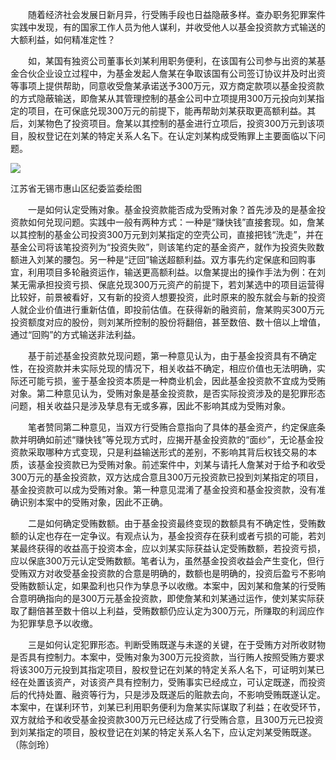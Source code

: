 　　随着经济社会发展日新月异，行受贿手段也日益隐蔽多样。查办职务犯罪案件实践中发现，有的国家工作人员为他人谋利，并收受他人以基金投资款方式输送的大额利益，如何精准定性？

　　如，某国有独资公司董事长刘某利用职务便利，在该国有公司参与出资的某基金合伙企业设立过程中，为基金发起人詹某在争取该国有公司签订协议并及时出资等事项上提供帮助，同意收受詹某承诺送予300万元，双方商定款项以基金投资款的方式隐蔽输送，即詹某从其管理控制的基金公司中立项提用300万元投向刘某指定的项目，在可保底兑现300万元的前提下，能再帮助刘某获取更高额利益。其后，刘某物色了投资项目。詹某以其控制的基金进行立项后，投资300万元到该项目，股权登记在刘某的特定关系人名下。在认定刘某构成受贿罪上主要面临以下问题。

![](https://www.ccdi.gov.cn/hdjln/ywtt/202403/W020240321552000371154.jpeg)

江苏省无锡市惠山区纪委监委绘图

　　一是如何认定受贿对象。基金投资款能否成为受贿对象？首先涉及的是基金投资款如何兑现问题。实践中一般有两种方式：一种是“赚快钱”直接套现。如，詹某以其控制的基金公司投资300万元到刘某指定的空壳公司，直接把钱“洗走”，并在基金公司将该笔投资列为“投资失败”，则该笔约定的基金资产，就作为投资失败数额进入刘某的腰包。另一种是“迂回”输送超额利益。双方事先约定保底和回购事宜，利用项目多轮融资运作，输送更高额利益。以詹某提出的操作手法为例：在刘某无需承担投资亏损、保底兑现300万元资产的前提下，若刘某选中的项目运营得比较好，前景被看好，又有新的投资人想要投资，此时原来的股东就会与新的投资人就企业价值进行重新估值，即投前估值。在获得新的融资前，詹某购买300万元投资额度对应的股份，则刘某所控制的股份将翻倍，甚至数倍、数十倍以上增值，通过“回购”的方式输送非法利益。

　　基于前述基金投资款兑现问题，第一种意见认为，由于基金投资具有不确定性，在投资款并未实际兑现的情况下，相关收益不确定，相应价值也无法明确，实际还可能亏损，鉴于基金投资本质是一种商业机会，因此基金投资款不宜成为受贿对象。第二种意见认为，受贿对象是基金投资款，是否实际投资涉及的是犯罪形态问题，相关收益只是涉及孳息有无或多寡，因此不影响其成为受贿对象。

　　笔者赞同第二种意见，当双方行受贿合意指向了具体的基金资产，约定保底条款并明确如前述“赚快钱”等兑现方式时，应揭开基金投资款的“面纱”，无论基金投资款采取哪种方式变现，只是利益输送形式的差别，不影响其背后权钱交易的本质，该基金投资款已为受贿对象。前述案件中，刘某与请托人詹某对于给予和收受300万元的基金投资款，双方达成合意且300万元投资款已投到刘某指定的项目，基金投资款可以成为受贿对象。第一种意见混淆了基金投资和基金投资款，没有准确识别本案中的受贿对象，因此不正确。

　　二是如何确定受贿数额。由于基金投资最终变现的数额具有不确定性，受贿数额的认定也存在一定争议。有观点认为，基金投资存在获利或者亏损的可能，若刘某最终获得的收益高于投资本金，应以刘某实际获益认定受贿数额，若投资亏损，应以保底300万元认定受贿数额。笔者认为，虽然基金投资收益会产生变化，但行受贿双方对收受基金投资款的合意是明确的，数额也是明确的，投资后盈亏不影响受贿数额认定，如果盈利也只作为孳息予以收缴。本案中，因刘某和詹某的行受贿合意明确指向的是300万元基金投资款，即使詹某和刘某通过运作，使刘某实际获取了翻倍甚至数十倍以上利益，受贿数额仍应认定为300万元，所赚取的利润应作为犯罪孳息予以收缴。

　　三是如何认定犯罪形态。判断受贿既遂与未遂的关键，在于受贿方对所收财物是否具有控制力。本案中，受贿对象为300万元投资款，当行贿人按照受贿方要求将该300万元投到其指定项目，股权登记在刘某的特定关系人名下，可证明刘某已经在处置该资产，对该资产具有控制力，受贿事实已经成立，可认定既遂，而投资后的代持处置、融资等行为，只是涉及既遂后的赃款去向，不影响受贿既遂认定。本案中，在谋利环节，刘某已利用职务便利为詹某实际谋取了利益；在收受环节，双方就给予和收受基金投资款300万元已经达成了行受贿合意，且300万元已投资到刘某指定的项目，股权登记在刘某的特定关系人名下，应认定刘某受贿既遂。（陈剑玲）